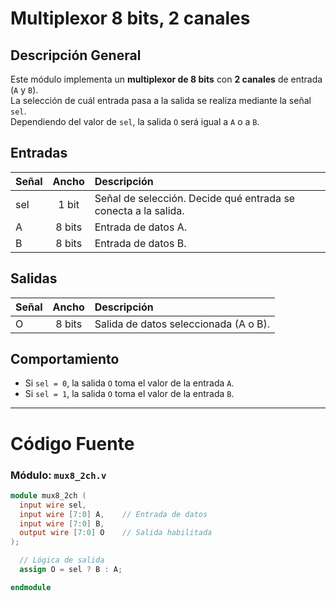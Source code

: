 # Multiplexor 8 bits, 2 canales

## Descripción General
Este módulo implementa un **multiplexor de 8 bits** con **2 canales** de entrada (`A` y `B`).  
La selección de cuál entrada pasa a la salida se realiza mediante la señal `sel`.  
Dependiendo del valor de `sel`, la salida `O` será igual a `A` o a `B`.

## Entradas
| Señal | Ancho | Descripción |
|:------|:-----:|:------------|
| sel   | 1 bit | Señal de selección. Decide qué entrada se conecta a la salida. |
| A     | 8 bits | Entrada de datos A. |
| B     | 8 bits | Entrada de datos B. |

## Salidas
| Señal | Ancho | Descripción |
|:------|:-----:|:------------|
| O     | 8 bits | Salida de datos seleccionada (A o B). |

## Comportamiento
- Si `sel = 0`, la salida `O` toma el valor de la entrada `A`.
- Si `sel = 1`, la salida `O` toma el valor de la entrada `B`.

---

# Código Fuente

### Módulo: `mux8_2ch.v`
```verilog
module mux8_2ch (
  input wire sel,
  input wire [7:0] A,    // Entrada de datos
  input wire [7:0] B,    
  output wire [7:0] O    // Salida habilitada
);

  // Lógica de salida
  assign O = sel ? B : A;

endmodule
